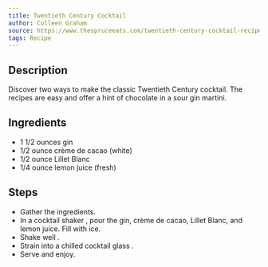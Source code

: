 ```yaml
---
title: Twentieth Century Cocktail
author: Colleen Graham
source: https://www.thespruceeats.com/twentieth-century-cocktail-recipe-760128
tags: Recipe
---
```

## Description
Discover two ways to make the classic Twentieth Century cocktail. The recipes are easy and offer a hint of chocolate in a sour gin martini.
## Ingredients
- 1 1/2 ounces gin
- 1/2 ounce crème de cacao  (white)
- 1/2 ounce Lillet Blanc
- 1/4 ounce lemon juice  (fresh)
## Steps
- Gather the ingredients.
- In a cocktail shaker , pour the gin, crème de cacao, Lillet Blanc, and lemon juice. Fill with ice.
- Shake well .
- Strain into a chilled cocktail glass .
- Serve and enjoy.